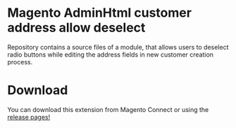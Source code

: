 # Magento AdminHtml customer address allow deselect
Repository contains a source files of a module, that allows users to deselect radio buttons while editing the address fields in new customer creation process.


# Download

You can download this extension from Magento Connect or using the [release pages!](https://github.com/eeree/magento-adminhtml-customer-address-allow-deselect/releases)
